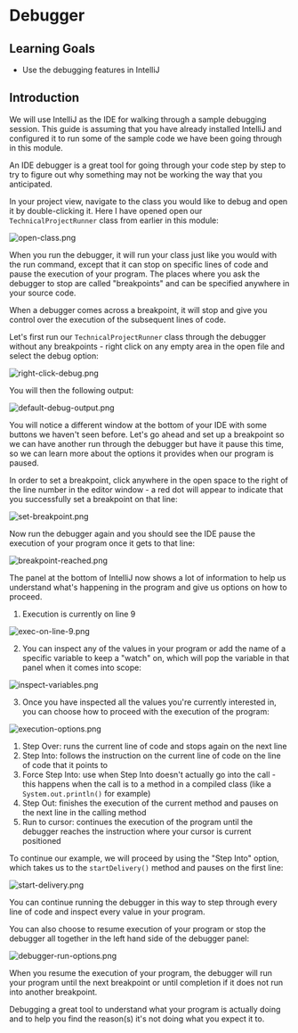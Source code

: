 # Debugger

## Learning Goals

- Use the debugging features in IntelliJ

## Introduction

We will use IntelliJ as the IDE for walking through a sample debugging session.
This guide is assuming that you have already installed IntelliJ and configured
it to run some of the sample code we have been going through in this module.

An IDE debugger is a great tool for going through your code step by step to try
to figure out why something may not be working the way that you anticipated.

In your project view, navigate to the class you would like to debug and open it
by double-clicking it. Here I have opened open our `TechnicalProjectRunner`
class from earlier in this module:

![open-class.png](https://curriculum-content.s3.amazonaws.com/java-mod-2/type-casting/open-class.png)

When you run the debugger, it will run your class just like you would with the
run command, except that it can stop on specific lines of code and pause the
execution of your program. The places where you ask the debugger to stop are
called "breakpoints" and can be specified anywhere in your source code.

When a debugger comes across a breakpoint, it will stop and give you control
over the execution of the subsequent lines of code.

Let's first run our `TechnicalProjectRunner` class through the debugger without
any breakpoints - right click on any empty area in the open file and select the
debug option:

![right-click-debug.png](https://curriculum-content.s3.amazonaws.com/java-mod-2/type-casting/right-click-debug.png)

You will then the following output:

![default-debug-output.png](https://curriculum-content.s3.amazonaws.com/java-mod-2/type-casting/default-debug-output.png)

You will notice a different window at the bottom of your IDE with some buttons
we haven't seen before. Let's go ahead and set up a breakpoint so we can have
another run through the debugger but have it pause this time, so we can learn
more about the options it provides when our program is paused.

In order to set a breakpoint, click anywhere in the open space to the right of
the line number in the editor window - a red dot will appear to indicate that
you successfully set a breakpoint on that line:

![set-breakpoint.png](https://curriculum-content.s3.amazonaws.com/java-mod-2/type-casting/set-breakpoint.png)

Now run the debugger again and you should see the IDE pause the execution of
your program once it gets to that line:

![breakpoint-reached.png](https://curriculum-content.s3.amazonaws.com/java-mod-2/type-casting/breakpoint-reached.png)

The panel at the bottom of IntelliJ now shows a lot of information to help us
understand what's happening in the program and give us options on how to
proceed.

1. Execution is currently on line 9

![exec-on-line-9.png](https://curriculum-content.s3.amazonaws.com/java-mod-2/type-casting/exec-on-line-9.png)

2. You can inspect any of the values in your program or add the name of a
   specific variable to keep a "watch" on, which will pop the variable in that
   panel when it comes into scope:

![inspect-variables.png](https://curriculum-content.s3.amazonaws.com/java-mod-2/type-casting/inspect-variables.png)

3. Once you have inspected all the values you're currently interested in, you
   can choose how to proceed with the execution of the program:

![execution-options.png](https://curriculum-content.s3.amazonaws.com/java-mod-2/type-casting/execution-options.png)

1.  Step Over: runs the current line of code and stops again on the next line
2.  Step Into: follows the instruction on the current line of code on the line
    of code that it points to
3.  Force Step Into: use when Step Into doesn't actually go into the call - this
    happens when the call is to a method in a compiled class (like a
    `System.out.println()` for example)
4.  Step Out: finishes the execution of the current method and pauses on the
    next line in the calling method
5.  Run to cursor: continues the execution of the program until the debugger
    reaches the instruction where your cursor is current positioned

To continue our example, we will proceed by using the "Step Into" option, which
takes us to the `startDelivery()` method and pauses on the first line:

![start-delivery.png](https://curriculum-content.s3.amazonaws.com/java-mod-2/type-casting/start-delivery.png)

You can continue running the debugger in this way to step through every line of
code and inspect every value in your program.

You can also choose to resume execution of your program or stop the debugger all
together in the left hand side of the debugger panel:

![debugger-run-options.png](https://curriculum-content.s3.amazonaws.com/java-mod-2/type-casting/debugger-run-options.png)

When you resume the execution of your program, the debugger will run your
program until the next breakpoint or until completion if it does not run into
another breakpoint.

Debugging a great tool to understand what your program is actually doing and to
help you find the reason(s) it's not doing what you expect it to.
